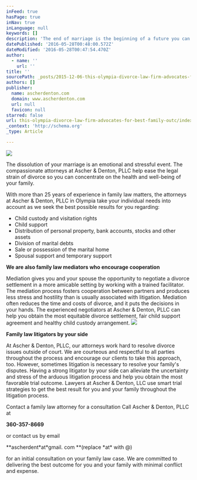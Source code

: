 ```yaml
---
inFeed: true
hasPage: true
inNav: true
inLanguage: null
keywords: []
description: 'The end of marriage is the beginning of a future you can choose. '
datePublished: '2016-05-28T00:48:00.572Z'
dateModified: '2016-05-28T00:47:54.470Z'
author:
  - name: ''
    url: ''
title: ''
sourcePath: _posts/2015-12-06-this-olympia-divorce-law-firm-advocates-for-best-family-outc.md
authors: []
publisher:
  name: ascherdenton.com
  domain: www.ascherdenton.com
  url: null
  favicon: null
starred: false
url: this-olympia-divorce-law-firm-advocates-for-best-family-outc/index.html
_context: 'http://schema.org'
_type: Article

---
```

![](https://s3-us-west-2.amazonaws.com/the-grid-img/p/2dfa2627da448574841da407dcc8fc6532ea1cd1.jpg)

The dissolution of your marriage is an emotional and stressful event. The compassionate attorneys at Ascher & Denton, PLLC help ease the legal strain of divorce so you can concentrate on the health and well-being of your family.

With more than 25 years of experience in family law matters, the attorneys at Ascher & Denton, PLLC in Olympia take your individual needs into account as we seek the best possible results for you regarding:

* Child custody and visitation rights
* Child support
* Distribution of personal property, bank accounts, stocks and other assets
* Division of marital debts
* Sale or possession of the marital home
* Spousal support and temporary support

**We are also family law mediators who encourage cooperation**

Mediation gives you and your spouse the opportunity to negotiate a divorce settlement in a more amicable setting by working with a trained facilitator. The mediation process fosters cooperation between partners and produces less stress and hostility than is usually associated with litigation. Mediation often reduces the time and costs of divorce, and it puts the decisions in your hands. The experienced negotiators at Ascher & Denton, PLLC can help you obtain the most equitable divorce settlement, fair child support agreement and healthy child custody arrangement.
![](https://the-grid-user-content.s3-us-west-2.amazonaws.com/7fec7351-9a2c-456d-85ea-df9109f84736.jpg)

**Family law litigators by your side**

At Ascher & Denton, PLLC, our attorneys work hard to resolve divorce issues outside of court. We are courteous and respectful to all parties throughout the process and encourage our clients to take this approach, too. However, sometimes litigation is necessary to resolve your family's disputes. Having a strong litigator by your side can alleviate the uncertainty and stress of the arduous litigation process and help you obtain the most favorable trial outcome. Lawyers at Ascher & Denton, LLC use smart trial strategies to get the best result for you and your family throughout the litigation process.

Contact a family law attorney for a consultation Call Ascher & Denton, PLLC at

**360-357-8669**

or contact us by email

**ascherdent\*at\*gmail. com **(replace \*at\* with @)

for an initial consultation on your family law case. We are committed to delivering the best outcome for you and your family with minimal conflict and expense.